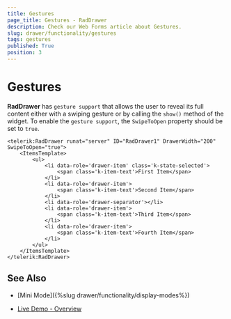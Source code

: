 ```yaml
---
title: Gestures
page_title: Gestures - RadDrawer
description: Check our Web Forms article about Gestures.
slug: drawer/functionality/gestures
tags: gestures
published: True
position: 3
---
```



# Gestures

**RadDrawer** has `gesture support` that allows the user to reveal its full content either with a swiping gesture or by calling the `show()` method of the widget.
To enable the `gesture support`, the `SwipeToOpen` property should be set to `true`. 

````ASP.NET
<telerik:RadDrawer runat="server" ID="RadDrawer1" DrawerWidth="200" SwipeToOpen="true">
    <ItemsTemplate>
        <ul> 
            <li data-role='drawer-item' class='k-state-selected'>
                <span class='k-item-text'>First Item</span>
            </li> 
            <li data-role='drawer-item'>
                <span class='k-item-text'>Second Item</span>
            </li> 
            <li data-role='drawer-separator'></li> 
            <li data-role='drawer-item'>
                <span class='k-item-text'>Third Item</span>
            </li> 
            <li data-role='drawer-item'>
                <span class='k-item-text'>Fourth Item</span>
            </li> 
        </ul>
    </ItemsTemplate>
</telerik:RadDrawer>

````

## See Also

* [Mini Mode]({%slug drawer/functionality/display-modes%})

* [Live Demo - Overview](https://demos.telerik.com/aspnet-ajax/drawer/overview/defaultcs.aspx)


